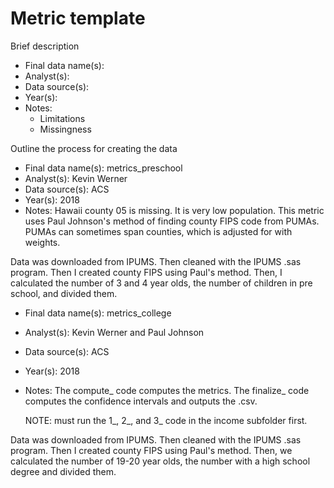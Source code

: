 # Metric template

Brief description

* Final data name(s):
* Analyst(s):
* Data source(s):
* Year(s):
* Notes:
    * Limitations
    * Missingness

Outline the process for creating the data    

<Repeat above information for additional metrics>

* Final data name(s): metrics_preschool
* Analyst(s): Kevin Werner
* Data source(s): ACS
* Year(s): 2018
* Notes:
		Hawaii county 05 is missing. It is very low population.
		This metric uses Paul Johnson's method of finding county FIPS code from PUMAs.
		PUMAs can sometimes span counties, which is adjusted for with weights.

Data was downloaded from IPUMS. Then cleaned with the IPUMS .sas program. Then I created
county FIPS using Paul's method. Then, I calculated the number of 3 and 4 year olds, 
the number of children in pre school, and divided them. 


* Final data name(s): metrics_college
* Analyst(s): Kevin Werner and Paul Johnson
* Data source(s): ACS
* Year(s): 2018
* Notes:
	The compute_ code computes the metrics. The finalize_ code computes the
	confidence intervals and outputs the .csv.
	
	NOTE: must run the 1_, 2_, and 3_ code in the income subfolder first.

Data was downloaded from IPUMS. Then cleaned with the IPUMS .sas program. Then I created
county FIPS using Paul's method. Then, we calculated the number of 19-20 year olds, 
the number with a high school degree and divided them. 
